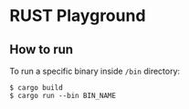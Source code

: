 # RUST Playground

## How to run
To run a specific binary inside `/bin` directory:
```
$ cargo build
$ cargo run --bin BIN_NAME
```